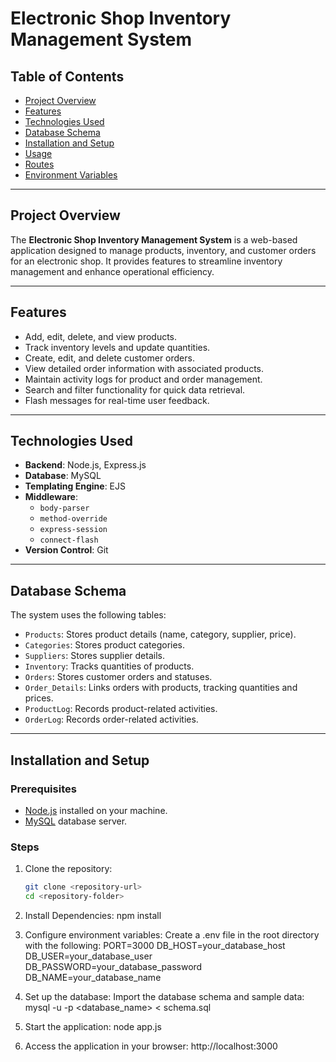 # Electronic Shop Inventory Management System

## Table of Contents
- [Project Overview](#project-overview)
- [Features](#features)
- [Technologies Used](#technologies-used)
- [Database Schema](#database-schema)
- [Installation and Setup](#installation-and-setup)
- [Usage](#usage)
- [Routes](#routes)
- [Environment Variables](#environment-variables)

---

## Project Overview
The **Electronic Shop Inventory Management System** is a web-based application designed to manage products, inventory, and customer orders for an electronic shop. It provides features to streamline inventory management and enhance operational efficiency.

---

## Features
- Add, edit, delete, and view products.
- Track inventory levels and update quantities.
- Create, edit, and delete customer orders.
- View detailed order information with associated products.
- Maintain activity logs for product and order management.
- Search and filter functionality for quick data retrieval.
- Flash messages for real-time user feedback.

---

## Technologies Used
- **Backend**: Node.js, Express.js
- **Database**: MySQL
- **Templating Engine**: EJS
- **Middleware**:
  - `body-parser`
  - `method-override`
  - `express-session`
  - `connect-flash`
- **Version Control**: Git

---

## Database Schema
The system uses the following tables:
- `Products`: Stores product details (name, category, supplier, price).
- `Categories`: Stores product categories.
- `Suppliers`: Stores supplier details.
- `Inventory`: Tracks quantities of products.
- `Orders`: Stores customer orders and statuses.
- `Order_Details`: Links orders with products, tracking quantities and prices.
- `ProductLog`: Records product-related activities.
- `OrderLog`: Records order-related activities.

---

## Installation and Setup

### Prerequisites
- [Node.js](https://nodejs.org/) installed on your machine.
- [MySQL](https://www.mysql.com/) database server.

### Steps
1. Clone the repository:
   ```bash
   git clone <repository-url>
   cd <repository-folder>

2. Install Dependencies:
   npm install
   
3. Configure environment variables: Create a .env file in the root directory with the following:
   PORT=3000
  DB_HOST=your_database_host
  DB_USER=your_database_user
  DB_PASSWORD=your_database_password
  DB_NAME=your_database_name

4. Set up the database: Import the database schema and sample data:
   mysql -u <username> -p <database_name> < schema.sql

5. Start the application:
   node app.js

6. Access the application in your browser:
   http://localhost:3000
